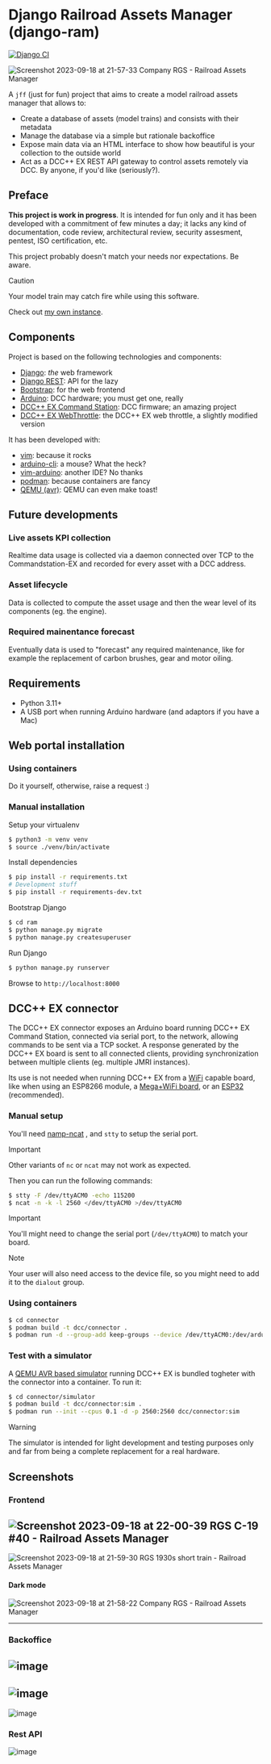 # Django Railroad Assets Manager (django-ram)

[![Django CI](https://github.com/daniviga/django-rma/actions/workflows/django.yml/badge.svg)](https://github.com/daniviga/django-rma/actions/workflows/django.yml)

![Screenshot 2023-09-18 at 21-57-33 Company RGS - Railroad Assets Manager](https://github.com/daniviga/django-ram/assets/1818657/d20fbe27-1192-4ab1-a19f-8d2ae50cf781)

A `jff` (just for fun) project that aims to create a
model railroad assets manager that allows to:

- Create a database of assets (model trains) and consists with their metadata
- Manage the database via a simple but rationale backoffice
- Expose main data via an HTML interface to show how beautiful is your collection
  to the outside world
- Act as a DCC++ EX REST API gateway to control assets remotely via DCC.
  By anyone, if you'd like (seriously?).

## Preface

**This project is work in progress**. It is intended for fun only and
it has been developed with a commitment of few minutes a day;
it lacks any kind of documentation, code review, architectural review,
security assesment, pentest, ISO certification, etc.

This project probably doesn't match your needs nor expectations. Be aware.

> [!CAUTION]
> Your model train may catch fire while using this software.

Check out [my own instance](https://daniele.mynarrowgauge.org).

## Components

Project is based on the following technologies and components:

- [Django](https://www.djangoproject.com/): *the* web framework
- [Django REST](https://www.django-rest-framework.org/): API for the lazy
- [Bootstrap](https://getbootstrap.com/): for the web frontend
- [Arduino](https://arduino.cc): DCC hardware; you must get one, really
- [DCC++ EX Command Station](https://dcc-ex.com/): DCC firmware; an amazing project
- [DCC++ EX WebThrottle](https://github.com/DCC-EX/WebThrottle-EX): the DCC++ EX web throttle, a slightly modified version

It has been developed with:

- [vim](https://www.vim.org/): because it rocks
- [arduino-cli](https://github.com/arduino/arduino-cli/): a mouse? What the heck?
- [vim-arduino](https://github.com/stevearc/vim-arduino): another IDE? No thanks
- [podman](https://podman.io/): because containers are fancy
- [QEMU (avr)](https://qemu-project.gitlab.io/qemu/system/target-avr.html): QEMU can even make toast!

## Future developments

### Live assets KPI collection

Realtime data usage is collected via a daemon connected over TCP to the Commandstation-EX and recorded for every asset with a DCC address.

### Asset lifecycle

Data is collected to compute the asset usage and then the wear level of its components (eg. the engine).

### Required mainentance forecast

Eventually data is used to "forecast" any required maintenance, like for example the replacement of carbon brushes, gear and motor oiling.

## Requirements

- Python 3.11+
- A USB port when running Arduino hardware (and adaptors if you have a Mac)

## Web portal installation

### Using containers

Do it yourself, otherwise, raise a request :)

### Manual installation

Setup your virtualenv

```bash
$ python3 -m venv venv
$ source ./venv/bin/activate
```

Install dependencies

```bash
$ pip install -r requirements.txt
# Development stuff
$ pip install -r requirements-dev.txt
```

Bootstrap Django

```bash
$ cd ram
$ python manage.py migrate
$ python manage.py createsuperuser
```

Run Django

```bash
$ python manage.py runserver
```

Browse to `http://localhost:8000`


## DCC++ EX connector

The DCC++ EX connector exposes an Arduino board running DCC++ EX Command Station,
connected via serial port, to the network, allowing commands to be sent via a
TCP socket. A response generated by the DCC++ EX board is sent to all connected clients,
providing synchronization between multiple clients (eg. multiple JMRI instances).

Its use is not needed when running DCC++ EX from a [WiFi](https://dcc-ex.com/get-started/wifi-setup.html) capable board, like when
using an ESP8266 module, a [Mega+WiFi board](https://dcc-ex.com/reference/hardware/microcontrollers/wifi-mega.html), or an
[ESP32](https://dcc-ex.com/reference/hardware/microcontrollers/esp32.html) (recommended).

### Manual setup

You'll need [namp-ncat](https://nmap.org/ncat/) , and `stty` to setup the serial port.

> [!IMPORTANT]
> Other variants of `nc` or `ncat` may not work as expected.

Then you can run the following commands:

```bash
$ stty -F /dev/ttyACM0 -echo 115200
$ ncat -n -k -l 2560 </dev/ttyACM0 >/dev/ttyACM0
```

> [!IMPORTANT]
> You'll might need to change the serial port (`/dev/ttyACM0`) to match your board.

> [!NOTE]
> Your user will also need access to the device file, so you might need to add it to the `dialout` group.


### Using containers

```bash
$ cd connector
$ podman build -t dcc/connector .
$ podman run -d --group-add keep-groups --device /dev/ttyACM0:/dev/arduino -p 2560:2560 dcc/connector
```

### Test with a simulator

A [QEMU AVR based simulator](daemons/simulator/README.md) running DCC++ EX is bundled togheter with the connector
into a container. To run it:

```bash
$ cd connector/simulator
$ podman build -t dcc/connector:sim .
$ podman run --init --cpus 0.1 -d -p 2560:2560 dcc/connector:sim
```

> [!WARNING]
> The simulator is intended for light development and testing purposes only and far from being a complete replacement for a real hardware.

## Screenshots

### Frontend

![Screenshot 2023-09-18 at 22-00-39 RGS C-19 #40 - Railroad Assets Manager](https://github.com/daniviga/django-ram/assets/1818657/94834b89-5b17-46e7-9494-a1651d72c072)
---
![Screenshot 2023-09-18 at 21-59-30 RGS 1930s short train - Railroad Assets Manager](https://github.com/daniviga/django-ram/assets/1818657/77f9b7c9-27b3-4a65-bad0-26e9cf77e623)


#### Dark mode

![Screenshot 2023-09-18 at 21-58-22 Company RGS - Railroad Assets Manager](https://github.com/daniviga/django-ram/assets/1818657/c95697c9-0897-46f4-941c-6092271e4743)

---

### Backoffice

![image](https://user-images.githubusercontent.com/1818657/175789937-3e4970a2-b37d-44c3-8605-62dabe209c65.png)
---
![image](https://user-images.githubusercontent.com/1818657/175789946-d7ce882c-1ba6-49b2-8e0a-1144e5c6bc35.png)
---
![image](https://user-images.githubusercontent.com/1818657/175789954-0735a4ea-bcaf-4a45-adbc-64105091b051.png)

### Rest API

![image](https://user-images.githubusercontent.com/1818657/180622471-ade06c84-c73b-41d5-a2a7-02a95b2ffc02.png)
